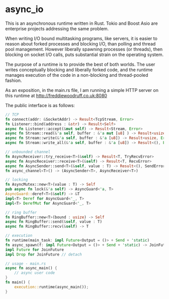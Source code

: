 # async_io

This is an asynchronous runtime written in Rust. Tokio and Boost Asio are enterprise projects addressing the same problem.

When writing I/O bound multitasking programs, like servers, it is easier to reason about forked processes and blocking I/O, than polling and thread pool management. However liberally spawning processes (or threads), then blocking on socket I/O calls, puts substantial strain on the operating system.

The purpose of a runtime is to provide the best of both worlds. The user writes conceptually blocking and liberally forked code, and the runtime manages execution of the code in a non-blocking and thread-pooled fashion.

As an exposition, in the main.rs file, I am running a simple HTTP server on this runtime at http://freddiewoodruff.co.uk:8080

The public interface is as follows:
```rust
// TCP
fn connect(addr: &SocketAddr) -> Result<TcpStream, Error> 
fn Listener::bind(address : &str) -> Result<Self> 
async fn Listener::accept(&mut self) -> Result<Stream, Error> 
async fn Stream::read(&'a self, buffer : &'a mut [u8] ) -> Result<usize, Error>
async fn Stream::write(&'a self, buffer : &'a [u8]) -> Result<usize, Error>
async fn Stream::write_all(&'a self, buffer : &'a [u8]) -> Result<(), Error>

// unbounded channel
fn AsyncReceiver::try_receive<T>(&self) -> Result<T, TryRecvError>
async fn AsyncReceiver::receive<T>(&self) -> Result<T, RecvError>
async fn AsyncSender::send<T>(&self, value : T) -> Result<(), SendError<T>>
fn async_channel<T>() -> (AsyncSender<T>, AsyncReceiver<T>)

// locking
fn AsyncMutex::new<T>(value : T) -> Self
pub async fn lock(&'a self) -> AsyncGuard<'a, T>
AsyncGuard::deref<T>(&self) -> &T
impl<T> Deref for AsyncGuard<'_, T>
impl<T> DerefMut for AsyncGuard<'_, T>

// ring buffer
fn RingBuffer::new<T>(bound : usize) -> Self 
async fn RingBuffer::send(&self, value : T)
async fn RingBuffer::recv(&self) -> T

// execution
fn runtime(main_task: impl Future<Output = ()> + Send + 'static)
fn async_spawn(f: impl Future<Output = ()> + Send + 'static) -> JoinFuture
impl Future for JoinFuture
impl Drop for JoinFuture // detach

// usage - main.rs
async fn async_main() {
    // async user code
}
fn main() {
    execution::runtime(async_main());
}
```